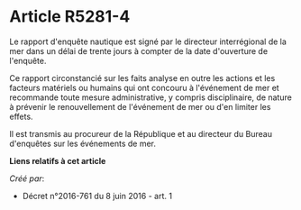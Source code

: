 # Article R5281-4

Le rapport d'enquête nautique est signé par le directeur interrégional de la mer dans un délai de trente jours à compter de
la date d'ouverture de l'enquête. 

Ce rapport circonstancié sur les faits analyse en outre les actions et les facteurs matériels ou humains qui ont concouru à
l'événement de mer et recommande toute mesure administrative, y compris disciplinaire, de nature à prévenir le renouvellement
de l'événement de mer ou d'en limiter les effets. 

Il est transmis au procureur de la République et au directeur du Bureau d'enquêtes sur les événements de mer.

**Liens relatifs à cet article**

_Créé par_:

  - Décret n°2016-761 du 8 juin 2016 - art. 1
